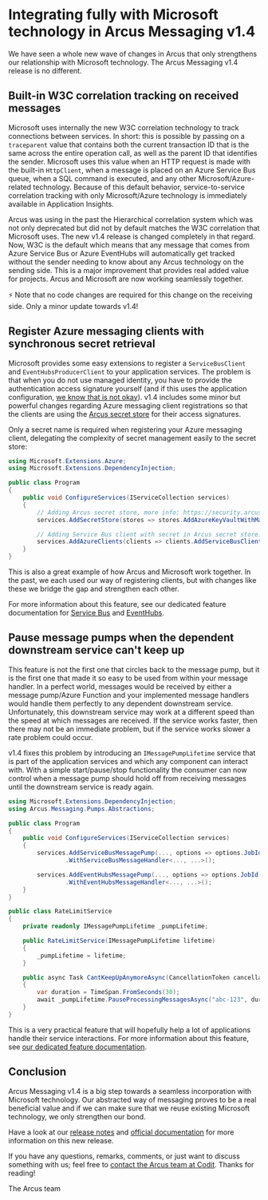 # Integrating fully with Microsoft technology in Arcus Messaging v1.4
We have seen a whole new wave of changes in Arcus that only strengthens our relationship with Microsoft technology. The Arcus Messaging v1.4 release is no different.

## Built-in W3C correlation tracking on received messages
Microsoft uses internally the new W3C correlation technology to track connections between services. In short: this is possible by passing on a `traceparent` value that contains both the current transaction ID that is the same across the entire operation call, as well as the parent ID that identifies the sender. Microsoft uses this value when an HTTP request is made with the built-in `HttpClient`, when a message is placed on an Azure Service Bus queue, when a SQL command is executed, and any other Microsoft/Azure-related technology.
Because of this default behavior, service-to-service correlation tracking with only Microsoft/Azure technology is immediately available in Application Insights.

Arcus was using in the past the Hierarchical correlation system which was not only deprecated but did not by default matches the W3C correlation that Microsoft uses. The new v1.4 release is changed completely in that regard. Now, W3C is the default which means that any message that comes from Azure Service Bus or Azure EventHubs will automatically get tracked without the sender needing to know about any Arcus technology on the sending side. This is a major improvement that provides real added value for projects. Arcus and Microsoft are now working seamlessly together.

⚡ Note that no code changes are required for this change on the receiving side. Only a minor update towards v1.4!

## Register Azure messaging clients with synchronous secret retrieval
Microsoft provides some easy extensions to register a `ServiceBusClient` and `EventHubsProducerClient` to your application services. The problem is that when you do not use managed identity, you have to provide the authentication access signature yourself (and if this uses the application configuration, [we know that is not okay](https://www.codit.eu/blog/introducing-secret-store-net-core/)). v1.4 includes some minor but powerful changes regarding Azure messaging client registrations so that the clients are using the [Arcus secret store](https://security.arcus-azure.net/features/secret-store) for their access signatures.

Only a secret name is required when registering your Azure messaging client, delegating the complexity of secret management easily to the secret store:

```csharp
using Microsoft.Extensions.Azure;
using Microsoft.Extensions.DependencyInjection;

public class Program
{
    public void ConfigureServices(IServiceCollection services)
    {
        // Adding Arcus secret store, more info: https://security.arcus-azure.net/features/secret-store
        services.AddSecretStore(stores => stores.AddAzureKeyVaultWithManagedIdentity("https://my.vault.azure.net");

        // Adding Service Bus client with secret in Arcus secret store.
        services.AddAzureClients(clients => clients.AddServiceBusClient(connectionStringSecretName: "<your-secret-name>"));
    }
}
```

This is also a great example of how Arcus and Microsoft work together. In the past, we each used our way of registering clients, but with changes like these we bridge the gap and strengthen each other.

For more information about this feature, see our dedicated feature documentation for [Service Bus](https://messaging.arcus-azure.net/Features/service-bus-extensions) and [EventHubs](https://messaging.arcus-azure.net/Features/event-hubs-extensions).

## Pause message pumps when the dependent downstream service can't keep up
This feature is not the first one that circles back to the message pump, but it is the first one that made it so easy to be used from within your message handler. In a perfect world, messages would be received by either a message pump/Azure Function and your implemented message handlers would handle them perfectly to any dependent downstream service. Unfortunately, this downstream service may work at a different speed than the speed at which messages are received. If the service works faster, then there may not be an immediate problem, but if the service works slower a rate problem could occur.

v1.4 fixes this problem by introducing an `IMessagePumpLifetime` service that is part of the application services and which any component can interact with. With a simple start/pause/stop functionality the consumer can now control when a message pump should hold off from receiving messages until the downstream service is ready again.

```csharp
using Microsoft.Extensions.DependencyInjection;
using Arcus.Messaging.Pumps.Abstractions;

public class Program
{
    public void ConfigureServices(IServiceCollection services)
    {
        services.AddServiceBusMessagePump(..., options => options.JobId = "abc-123")
                .WithServiceBusMessageHandler<..., ...>();

        services.AddEventHubsMessagePump(..., options => options.JobId = "def-456")
                .WithEventHubsMessageHandler<..., ...>();
    }
}

public class RateLimitService
{
    private readonly IMessagePumpLifetime _pumpLifetime;

    public RateLimitService(IMessagePumpLifetime lifetime)
    {
        _pumpLifetime = lifetime;
    }

    public async Task CantKeepUpAnymoreAsync(CancellationToken cancellationToken)
    {
        var duration = TimeSpan.FromSeconds(30);
        await _pumpLifetime.PauseProcessingMessagesAsync("abc-123", duration, cancellationToken);
    }
}
```

This is a very practical feature that will hopefully help a lot of applications handle their service interactions.
For more information about this feature, see [our dedicated feature documentation](https://messaging.arcus-azure.net/Features/general-messaging).

## Conclusion
Arcus Messaging v1.4 is a big step towards a seamless incorporation with Microsoft technology. Our abstracted way of messaging proves to be a real beneficial value and if we can make sure that we reuse existing Microsoft technology, we only strengthen our bond.

Have a look at our [release notes](https://github.com/arcus-azure/arcus.messaging/releases/tag/v1.4.0) and [official documentation](https://messaging.arcus-azure.net/) for more information on this new release.

If you have any questions, remarks, comments, or just want to discuss something with us; feel free to [contact the Arcus team at Codit](https://github.com/arcus-azure/arcus.messaging/issues/new/choose).
Thanks for reading!

The Arcus team